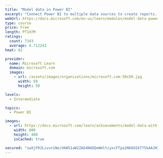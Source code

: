 ```yaml
---
title: "Model data in Power BI"
excerpt: "Connect Power BI to multiple data sources to create reports. Define the relationship between your data sources."
webUrl: https://docs.microsoft.com/en-us/learn/modules/model-data-power-bi/
type: course
price: Free
length: PT1H7M
ratings:
  count: 7343
  average: 4.712243
heat: 62

provider:
  name: Microsoft Learn
  domain: microsoft.com
  images:
    - url: /assets/images/organizations/microsoft.com-50x50.jpg
      width: 50
      height: 50

levels:
  - Intermediate

topics:
  - Power BI

images:
  - url: https://docs.microsoft.com/learn/achievements/model-data-with-power-bi-desktop-social.png
    width: 800
    height: 400
    isCached: true

secured: "swXjFRJLivvn1Ne/U6W51aW2ZA64N6DQeWmltcyxcFTpa1N66OI6T75kAAJHIIL6/m8JAEKH3NUz+Beh/Hr+nkIW6Q2AS5h+/koXR1og+1wCOfwxfH/6qcPpwuMWgKbKfsH0fBYtFLFQhbmB7onA3HGxFvqEA9QjgwyVUN1u/YpetkrN47hCz4Wd6Z8eRvktuaqKHyFtkhiJ8FiSIgc4WIvNE11n7cmslNSlvHK3tMPyMgqxTFeSJOVyZ9cIhLhOSAVQl7W9Zo/5+nf1V4ovsbgLWa1kkj6oV3P3VhJesWc0Zfu7+gNFsEm/0B547hzTARy0MWnov8PNzETWAyZQWxbEM1rbPmCtkhduP+7Vjtv3/2Z25URBcs/m7sVo/aIf2P55PmW3V0XO4ewUYK/02Gh1Cjz565wVQ0CWULaNmlc=;M926haqD5YHNcOZKZ8i2SA=="
---
```


